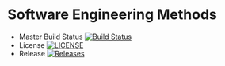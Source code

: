 # Software Engineering Methods

- Master Build Status [![Build Status](https://travis-ci.org/carsonsanders/sem.svg?branch=master)](https://travis-ci.org/carsonsanders/sem)
- License [![LICENSE](https://img.shields.io/github/license/carsonsanders/sem.svg?style=flat-square)](https://github.com/carsonsanders/sem/blob/master/LICENSE)
- Release [![Releases](https://img.shields.io/github/release/carsonsanders/sem/all.svg?style=flat-square)](https://github.com/carsonsanders/sem/releases)